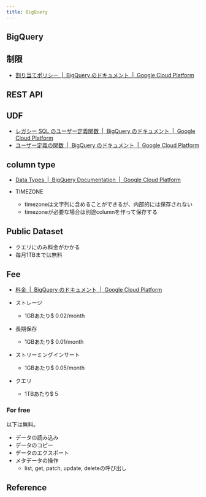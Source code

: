 ```yaml
---
title: BigQuery
---
```


## BigQuery


## 制限
* [割り当てポリシー  |  BigQuery のドキュメント  |  Google Cloud Platform](https://cloud.google.com/bigquery/quota-policy?hl=ja)


## REST API


## UDF
* [レガシー SQL のユーザー定義関数  |  BigQuery のドキュメント  |  Google Cloud Platform](https://cloud.google.com/bigquery/user-defined-functions?hl=ja)
* [ユーザー定義の関数  |  BigQuery のドキュメント  |  Google Cloud Platform](https://cloud.google.com/bigquery/sql-reference/user-defined-functions?hl=ja)


## column type
* [Data Types  |  BigQuery Documentation  |  Google Cloud Platform](https://cloud.google.com/bigquery/data-types#civil-time)

* TIMEZONE
    * timezoneは文字列に含めることができるが、内部的には保存されない
    * timezoneが必要な場合は別途columnを作って保存する

## Public Dataset
* クエリにのみ料金がかかる
* 毎月1TBまでは無料

## Fee

* [料金  |  BigQuery のドキュメント  |  Google Cloud Platform](https://cloud.google.com/bigquery/pricing?hl=ja)

* ストレージ
    * 1GBあたり$ 0.02/month
* 長期保存
    * 1GBあたり$ 0.01/month
* ストリーミングインサート
    * 1GBあたり$ 0.05/month
* クエリ
    * 1TBあたり$ 5

### For free
以下は無料。

* データの読み込み
* データのコピー
* データのエクスポート
* メタデータの操作
    * list, get, patch, update, deleteの呼び出し


## Reference

